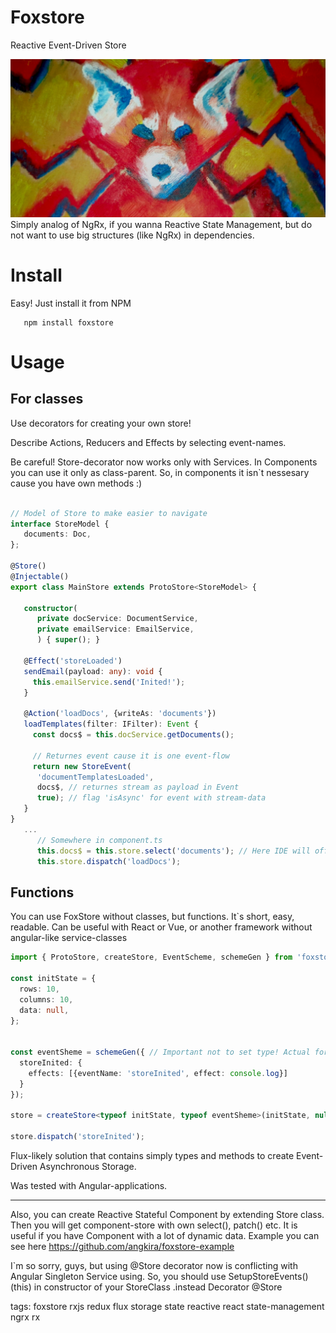 # Foxstore
Reactive Event-Driven Store

![alt text](https://raw.githubusercontent.com/angkira/foxstore/master/foxstore-github.jpg "Logo")
Simply analog of NgRx, if you wanna Reactive State Management, but do not want to use big structures (like NgRx) in dependencies. 

# Install
   Easy! Just install it from NPM
```
   npm install foxstore
```

# Usage
## For classes

Use decorators for creating your own store!

Describe Actions, Reducers and Effects by selecting event-names.

Be careful! Store-decorator now works only with Services.
In Components you can use it only as class-parent. So, in components it isn`t nessesary cause you have own methods :)

```typescript

// Model of Store to make easier to navigate
interface StoreModel {
   documents: Doc,
};

@Store()
@Injectable()
export class MainStore extends ProtoStore<StoreModel> {

   constructor(
      private docService: DocumentService,
      private emailService: EmailService,
      ) { super(); }

   @Effect('storeLoaded')
   sendEmail(payload: any): void {
     this.emailService.send('Inited!');
   }

   @Action('loadDocs', {writeAs: 'documents'})
   loadTemplates(filter: IFilter): Event {
     const docs$ = this.docService.getDocuments();

     // Returnes event cause it is one event-flow
     return new StoreEvent(
      'documentTemplatesLoaded',
      docs$, // returnes stream as payload in Event
      true); // flag 'isAsync' for event with stream-data
   }
}  
   ...
      // Somewhere in component.ts
      this.docs$ = this.store.select('documents'); // Here IDE will offer to you list of entities which you set in generic
      this.store.dispatch('loadDocs');
```

## Functions

You can use FoxStore without classes, but functions. It`s short, easy, readable. Can be useful with React or Vue, or another framework without angular-like service-classes

```typescript
import { ProtoStore, createStore, EventScheme, schemeGen } from 'foxstore';

const initState = {
  rows: 10,
  columns: 10,
  data: null,
};


const eventSheme = schemeGen({ // Important not to set type! Actual for 2.0.7 
  storeInited: {
    effects: [{eventName: 'storeInited', effect: console.log}]
  }
});

store = createStore<typeof initState, typeof eventSheme>(initState, null, null, eventSheme);

store.dispatch('storeInited');
```

Flux-likely solution that contains simply types and methods to create Event-Driven Asynchronous Storage.

Was tested with Angular-applications.

*** 
Also, you can create Reactive Stateful Component by extending Store class. Then you will get component-store with own select(), patch() etc. It is useful if you have Component with a lot of dynamic data.
Example you can see here https://github.com/angkira/foxstore-example

I`m so sorry, guys, but using @Store decorator now is conflicting with Angular Singleton Service using. So, you should use SetupStoreEvents()(this) in constructor of your StoreClass .instead Decorator @Store


tags: foxstore rxjs redux flux storage state reactive react state-management ngrx rx 
